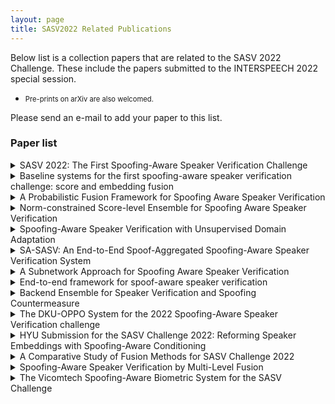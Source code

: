 ```yaml
---
layout: page
title: SASV2022 Related Publications
---
```


Below list is a collection papers that are related to the SASV 2022 Challenge.
These include the papers submitted to the INTERSPEECH 2022 special session.
- <div style="font-size:80%">Pre-prints on arXiv are also welcomed.

Please send an e-mail to add your paper to this list.

### Paper list

<details><summary>SASV 2022: The First Spoofing-Aware Speaker Verification Challenge</summary>
<div markdown="1">
- <div style="font-size:80%">Jee-weon Jung<sup>1,*</sup>, Hemlata Tak<sup>2,*</sup>, Hye-jin Shim<sup>3</sup>, Hee-Soo Heo<sup>1</sup>, Bong-Jin Lee<sup>1</sup>, Soo-Whan Chung<sup>1</sup>, Ha-Jin Yu<sup>3</sup>, Nicholas Evans<sup>2</sup>, and Tomi Kinnunen<sup>4</sup></div>
- <div style="font-size:80%"><sup>1</sup>Naver Corporation, South Korea, <sup>2</sup>EURECOM, Sophia Antipolis, France, <sup>3</sup>School of Computer Science, University of Seoul, South Korea, <sup>4</sup>University of Eastern Finland, Finland</div>
<div aria-hidden="true" aria-labelledby="bibtex-Jung2022SASV" class="modal fade" id="bibtex-Jung2022SASV" role="dialog" tabindex="-1" style="font-size:70%">
<pre>@inproceedings{Jung2022SASV,
    author = {Jung, Jee-weon and Tak, Hemlata and Shim, Hye-jin and Heo, Hee-Soo and Lee, Bong-Jin and Chung, Soo-Whan and Yu, Ha-Jin and Evans, Nicholas and Kinnunen, Tomi},
    title = {SASV 2022: The First Spoofing-Aware Speaker Verification Challenge},
    booktitle = {Proc. Interspeech (submitted)},
    year = {2022},
}
</pre>
</div>
</div>
</details>
<details><summary>Baseline systems for the first spoofing-aware speaker verification challenge: score and embedding fusion</summary>
<div markdown="1">
- <div style="font-size:80%">Hye-jin Shim<sup>1,*</sup>, Hemlata Tak<sup>2,*</sup> Xuechen Liu<sup>3,8</sup>, Hee-Soo Heo<sup>4</sup>, Jee-weon Jung<sup>4</sup>, Joon Son Chung<sup>5</sup>, Soo-Whan Chung<sup>4</sup>, Ha-Jin Yu<sup>1</sup>, Bong-Jin Lee<sup>4</sup>, Massimiliano Todisco<sup>2</sup>, Héctor Delgado<sup>6</sup>, Kong Aik Leeg<sup>7</sup>, Md Sahidullah<sup>8</sup>, Tomi Kinnunen<sup>3</sup>, Nicholas Evans<sup>2</sup></div>
- <div style="font-size:80%"><sup>1</sup>School of Computer Science, University of Seoul, South Korea, <sup>2</sup>EURECOM, Sophia Antipolis, France, <sup>3</sup>University of Eastern Finland, Finland, <sup>4</sup>Naver Corporation, South Korea, <sup>5</sup>KAIST, South Korea, <sup>6</sup>Nuance Communications, Spain, <sup>7</sup>A<sup>*</sup>STAR, Singapore, <sup>8</sup>Inria, France</div>
<div aria-hidden="true" aria-labelledby="bibtex-shim2022baseline" class="modal fade" id="bibtex-shim2022baseline" role="dialog" tabindex="-1" style="font-size:70%">
<pre>@inproceedings{shim2022baseline,
  author={Shim, Hye-jin and Tak, Hemlata and Liu, Xuechen and Heo, Hee-Soo and Jung, Jee-weon and Chung, Joon Son and Chung, Soo-Whan and Yu, Ha-Jin and Lee, Bong-Jin and Todisco, Massimiliano and Delgado, Héctor and Lee, Kong Aik and Sahidullah, Md and Kinnunen, Tomi and Evans, Nicholas},
  title={Baseline systems for the first spoofing-aware speaker verification challenge: score and embedding fusion},
  year=2022,
  booktitle={Proc. Speaker Odyssey Workshop (submitted)},
} 
</pre>
</div>
</div>
</details>

<details><summary>A Probabilistic Fusion Framework for Spoofing Aware Speaker Verification</summary>
<div markdown="1">
- <div style="font-size:80%">You Zhang, Ge Zhu, and Zhiyao Duan</div>
- <div style="font-size:80%">University of Rochester, USA</div>
<div aria-hidden="true" aria-labelledby="bibtex-zhang2022prob" class="modal fade" id="bibtex-zhang2022prob" role="dialog" tabindex="-1" style="font-size:70%">
<pre>@article{zhang2022prob,
  author={Zhang, You and Zhu, Ge and Duan, Zhiyao},
  title={A Probabilistic Fusion Framework for Spoofing Aware Speaker Verification},
  year={2022},
  journal={arXiv preprint arXiv:2202.05253}
}
</pre>
</div>
</div>
</details>

<details><summary>Norm-constrained Score-level Ensemble for Spoofing Aware Speaker Verification</summary>
<div markdown="1">
- <div style="font-size:80%">Peng Zhang, Peng Hu, Xueliang Zhang</div>
- <div style="font-size:80%">Elevoc Technology Co., Ltd, Shenzhen, China</div>
<div aria-hidden="true" aria-labelledby="bibtex-Zhang2022Norm" class="modal fade" id="bibtex-Zhang2022Norm" role="dialog" tabindex="-1" style="font-size:70%">
<pre>@inproceedings{Zhang2022Norm,
  author={Zhang, Peng and Hu, Peng and Zhang, Xueliang},
  title={Norm-constrained Score-level Ensemble for Spoofing Aware Speaker Verification},
  year=2022,
  booktitle={Proc. Interspeech (submitted)},
  }
</pre>
</div>
</div>
</details>

<details><summary>Spoofing-Aware Speaker Verification with Unsupervised Domain Adaptation</summary>
<div markdown="1">
- <div style="font-size:80%">Xuechen Liu<sup>1,2</sup>, Md Sahidullah<sup>2</sup>, Tomi Kinnunen<sup>1</sup></div>
- <div style="font-size:80%"><sup>1</sup>School of Computing, University of Eastern Finland, Joensuu, Finland <sup>2</sup>Université de Lorraine, CNRS, Inria, LORIA, F-54000, Nancy, France</div>
<div aria-hidden="true" aria-labelledby="bibtex-liu2022spoofing" class="modal fade" id="bibtex-liu2022spoofing" role="dialog" tabindex="-1" style="font-size:70%">
<pre>@inproceedings{liu2022spoofing,
  author={Liu, Xuechen and Sahidullah, Md and Kinnunen, Tomi},
  title={Spoofing-Aware Speaker Verification with Unsupervised Domain Adaptation},
  year=2022,
  booktitle={Proc. Speaker Odyssey (submitted)},
  }
</pre>
</div>
</div>
</details>

<details><summary>SA-SASV: An End-to-End Spoof-Aggregated Spoofing-Aware Speaker Verification System</summary>
<div markdown="1">
- <div style="font-size:80%">Zhongwei Teng<sup>1</sup>, Quchen Fu<sup>1</sup>, Jules White<sup>1</sup>, Maria E Powell<sup>2</sup>, and, Douglas C Schmidt<sup>1</sup></div>
- <div style="font-size:80%"><sup>1</sup>Dept. of Computer Science, Vanderbilt University <sup>2</sup>Dept. of Otolaryngology--Head and Neck Surgery, Vanderbilt University Medical Center</div>
<div aria-hidden="true" aria-labelledby="bibtex-teng2022sa" class="modal fade" id="bibtex-teng2022sa" role="dialog" tabindex="-1" style="font-size:70%">
<pre>@article{teng2022sa,
 title={SA-SASV: An End-to-End Spoof-Aggregated Spoofing-Aware Speaker Verification System},
 author={Teng, Zhongwei and Fu, Quchen and White, Jules and Powell, Maria E and Schmidt, Douglas C},
 journal={arXiv preprint arXiv:2203.06517},
 year={2022}
}
</pre>
</div>
</div>
</details>

<details><summary>A Subnetwork Approach for Spoofing Aware Speaker Verification</summary>
<div markdown="1">
- <div style="font-size:80%">Alexander Alenin, Nikita Torgashov, Anton Okhotnikov, Rostislav Makarov and Ivan Yakovlev</div>
- <div style="font-size:80%">ID R&D Inc.</div>
<div aria-hidden="true" aria-labelledby="bibtex-Alenin2022A" class="modal fade" id="bibtex-Alenin2022A" role="dialog" tabindex="-1" style="font-size:70%">
<pre>@inproceedings{Alenin2022A,
  author={Alenin, Alexander and Torgashov, Nikita and Okhotnikov, Anton and Makarov, Rostislav and Yakovlev, Ivan},
  title={A Subnetwork Approach for Spoofing Aware Speaker Verification},
  year=2022,
  booktitle={Proc. Interspeech (submitted)}
}
</pre>
</div>
</div>
</details>

<details><summary>End-to-end framework for spoof-aware speaker verification</summary>
<div markdown="1">
- <div style="font-size:80%">Woo Hyun Kang, Jahangir Alam, Abderrahim Fathan</div>
- <div style="font-size:80%">Computer Research Institute of Montreal (CRIM), Montreal (Quebec), Canada</div>
<div aria-hidden="true" aria-labelledby="bibtex-kang22sasv" class="modal fade" id="bibtex-kang22sasv" role="dialog" tabindex="-1" style="font-size:70%">
<pre>@inproceedings{kang22sasv,
 author={Kang, Woo Hyun and Alam, Jahangir and Fathan, Abderrahim},
 title={End-to-end framework for spoof-aware speaker verification},
 year=2022,
 booktitle={Proc. Interspeech (submitted)},
}
</pre>
</div>
</div>
</details>

<details><summary>Backend Ensemble for Speaker Verification and Spoofing Countermeasure</summary>
<div markdown="1">
- <div style="font-size:80%">Li Zhang, Yue Li, Huan Zhao, Lei Xie</div>
- <div style="font-size:80%">Audio, Speech and Language Processing Group (ASLP@NPU), School of Computer Science, Northwestern Polytechnical University (NPU), Xi'an, China</div>
<div aria-hidden="true" aria-labelledby="bibtex-li2022backend" class="modal fade" id="bibtex-li2022backend" role="dialog" tabindex="-1" style="font-size:70%">
<pre>@inproceedings{li2022backend,
  author={Zhang, Li and Li, Yue and Zhao, Huan and Xie, Lei},
  title={Backend Ensemble for Speaker Verification and Spoofing Countermeasure},
  year=2022,
  booktitle={Proc. Interspeech (submitted)},
  }
</pre>
</div>
</div>
</details>

<details><summary>The DKU-OPPO System for the 2022 Spoofing-Aware Speaker Verification challenge</summary>
<div markdown="1">
- <div style="font-size:80%">Xingming Wang, Xiaoyi Qin, Yikang Wang, Yunfei Xu, Ming Li</div>
- <div style="font-size:80%">School of Computer Science, Wuhan University, Wuhan, China
Data Science Research Center, Duke Kunshan University, Kunshan, China
Guangdong OPPO Mobile Telecommunications Corp., Ltd., Guangzhou, China</div>
<div aria-hidden="true" aria-labelledby="bibtex-dku2022sasv" class="modal fade" id="bibtex-dku2022sasv" role="dialog" tabindex="-1" style="font-size:70%">
<pre>@inproceedings{dku2022sasv,
  author={Wang, Xingming and Qin, Xiaoyi and Wang, Yikang and Xu, Yunfei and Li, Ming},
  title={The DKU-OPPO System for the 2022 Spoofing-Aware Speaker Verification challenge},
  year=2022,
  booktitle={Proc. Interspeech (submitted)},
  }
</pre>
</div>
</div>
</details>

<details><summary>HYU Submission for the SASV Challenge 2022: Reforming Speaker Embeddings with Spoofing-Aware Conditioning</summary>
<div markdown="1">
- <div style="font-size:80%">Jeong-Hwan Choi, Joon-Young Yang, Ye Rin Jeoung, and Joon-Hyuk Chang</div>
- <div style="font-size:80%">Hanyang University, South Korea</div>
<div aria-hidden="true" aria-labelledby="bibtex-choi2022hyu" class="modal fade" id="bibtex-choi2022hyu" role="dialog" tabindex="-1" style="font-size:70%">
<pre>@inproceedings{hyu_sasv_2022,
title={HYU submission for the SASV challenge 2022: Reforming speaker embeddings with spoofing-aware conditioning},
author={Choi, Jeong-Hwan and Yang, Joon-Young and Jeoung, Yerin and Chang, Joon-Hyuk},
booktitle={Proc. INTERSPEECH (submitted)},
year={2022}
}
</pre>
</div>
</div>
</details>

<details><summary>A Comparative Study of Fusion Methods for SASV Challenge 2022</summary>
<div markdown="1">
- <div style="font-size:80%">Petr Grinberg, Vladislav Shikhov</div>
- <div style="font-size:80%">Samsung R&D Institute Russia</div>
<div aria-hidden="true" aria-labelledby="bibtex-grinberg2022a" class="modal fade" id="bibtex-grinberg2022a" role="dialog" tabindex="-1" style="font-size:70%">
<pre>@inproceedings{grinberg2022comparative,
  title={A Comparative Study of Fusion Methods for SASV Challenge 2022},
  author={Petr Grinberg and Vladislav Shikhov},
  year={2022},
  booktitle={Proc. Interspeech (submitted)},
}
</pre>
</div>
</div>
</details>

<details><summary>Spoofing-Aware Speaker Verification by Multi-Level Fusion</summary>
<div markdown="1">
- <div style="font-size:80%">Haibin Wu<sup>1,2</sup>, Lingwei Meng<sup>3</sup>, Jiawen Kang<sup>3</sup>, Jinchao Li<sup>3</sup>, Xu Li<sup>3</sup>, Xixin Wu<sup>3</sup>, Hung-yi Lee<sup>1</sup>, Helen Meng<sup>2,3</sup></div>
- <div style="font-size:80%"><sup>1</sup>Graduate Institute of Communication Engineering, National Taiwan University <sup>2</sup> Centre for Perceptual and Interactive Intelligence, The Chinese University of Hong Kong <sup>3</sup> Human-Computer Communications Laboratory, The Chinese University of Hong Kong</div>
<div aria-hidden="true" aria-labelledby="bibtex-wu2022spoofing" class="modal fade" id="bibtex-wu2022spoofing" role="dialog" tabindex="-1" style="font-size:70%">
<pre>@article{wu2022spoofing,
  author={Wu, Haibin and Meng, Lingwei and Kang, Jiawen and Li, Jinchao and Li, Xu and Wu, Xixin and Lee, Hung-yi and Meng, Helen},
  title={Spoofing-Aware Speaker Verification by Multi-Level Fusion},
  year={2022},
  journal={arXiv preprint arXiv:2203.15377}
}
</pre>
</div>
</div>
</details>

<details><summary>The Vicomtech Spoofing-Aware Biometric System for the SASV Challenge</summary>
<div markdown="1">
- <div style="font-size:80%">Juan M. Martín-Doñas, Iván G. Torre, Aitor Álvarez, Joaquin Arellano</div>
- <div style="font-size:80%">Vicomtech Foundation, Basque Research and Technology Alliance (BRTA), Mikeletegi 57, 20009 Donostia - San Sebastián (Spain) </div>
<div aria-hidden="true" aria-labelledby="bibtex-martin2022sasv" class="modal fade" id="bibtex-martin2022sasv" role="dialog" tabindex="-1" style="font-size:70%">
<pre>@article{martin2022sasv,
  author={Martín-Doñas, Juan M. and Torre, Iván G. and Álvarez, Aitor and Arellano, Joaquin},
  title={The Vicomtech Spoofing-Aware Biometric System for the SASV Challenge},
  year={2022},
  journal={arXiv preprint arXiv:2204.01399}
}
</pre>
</div>
</div>
</details>